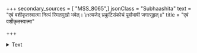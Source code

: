 +++
secondary_sources = [ "MSS_8065",]
jsonClass = "Subhaashita"
text = "एवं वशीकृतस्वात्मा नित्यं स्मितमुखो भवेत्।  \nत्यजेद् भ्रकुटिसंकोचं पूर्वाभाषी जगत्सुहृत्॥"
title = "एवं वशीकृतस्वात्मा"

+++

<details><summary>Text</summary>

एवं वशीकृतस्वात्मा नित्यं स्मितमुखो भवेत्।  
त्यजेद् भ्रकुटिसंकोचं पूर्वाभाषी जगत्सुहृत्॥
</details>
